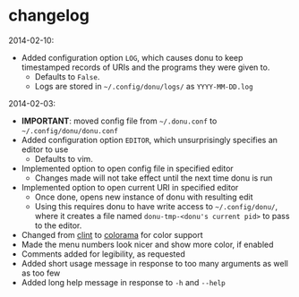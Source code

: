 changelog
=========

2014-02-10:

* Added configuration option `LOG`, which causes donu to keep timestamped records of URIs and the programs they were given to.
    * Defaults to `False`.
    * Logs are stored in `~/.config/donu/logs/` as `YYYY-MM-DD.log`

2014-02-03:

* **IMPORTANT**: moved config file from `~/.donu.conf` to `~/.config/donu/donu.conf`
* Added configuration option `EDITOR`, which unsurprisingly specifies an editor to use
    * Defaults to vim.
* Implemented option to open config file in specified editor
    * Changes made will not take effect until the next time donu is run
* Implemented option to open current URI in specified editor
    * Once done, opens new instance of donu with resulting edit
    * Using this requires donu to have write access to `~/.config/donu/`, where it creates a file named `donu-tmp-<donu's current pid>` to pass to the editor.
* Changed from [clint](https://pypi.python.org/pypi/clint/) to [colorama](https://pypi.python.org/pypi/colorama) for color support
* Made the menu numbers look nicer and show more color, if enabled
* Comments added for legibility, as requested
* Added short usage message in response to too many arguments as well as too few
* Added long help message in response to `-h` and `--help`
